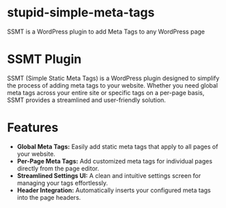 # stupid-simple-meta-tags

SSMT is a WordPress plugin to add Meta Tags to any WordPress page

# SSMT Plugin

SSMT (Simple Static Meta Tags) is a WordPress plugin designed to simplify the process of adding meta tags to your website. Whether you need global meta tags across your entire site or specific tags on a per-page basis, SSMT provides a streamlined and user-friendly solution.

# Features

- **Global Meta Tags:** Easily add static meta tags that apply to all pages of your website.
- **Per-Page Meta Tags:** Add customized meta tags for individual pages directly from the page editor.
- **Streamlined Settings UI:** A clean and intuitive settings screen for managing your tags effortlessly.
- **Header Integration:** Automatically inserts your configured meta tags into the page headers.
